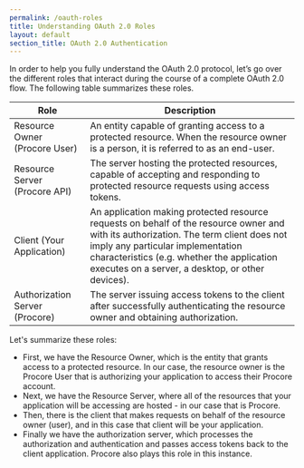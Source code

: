 ```yaml
---
permalink: /oauth-roles
title: Understanding OAuth 2.0 Roles
layout: default
section_title: OAuth 2.0 Authentication
---
```


In order to help you fully understand the OAuth 2.0 protocol, let’s go over the different roles that interact during the course of a complete OAuth 2.0 flow. The following table summarizes these roles.

<table>
    <thead>
      <tr>
        <th>Role</th>
        <th>Description</th>
      </tr>
    </thead>
    <tbody>
      <tr>
        <td>Resource Owner (Procore User)</td>
        <td>An entity capable of granting access to a protected resource. When the resource owner is a person, it is referred to as an end-user.</td>
      </tr>
      <tr>
        <td>Resource Server (Procore API)</td>
        <td>The server hosting the protected resources, capable of accepting and responding to protected resource requests using access tokens.</td>
      </tr>
      <tr>
        <td>Client (Your Application)</td>
        <td>An application making protected resource requests on behalf of the resource owner and with its authorization. The term client does not imply any particular implementation characteristics (e.g. whether the application executes on a server, a desktop, or other devices).</td>
      </tr>
      <tr>
        <td>Authorization Server (Procore)</td>
        <td>The server issuing access tokens to the client after successfully authenticating the resource owner and obtaining authorization.</td>
      </tr>
    </tbody>
</table>

Let's summarize these roles:

- First, we have the Resource Owner, which is the entity that grants access to a protected resource. In our case, the resource owner is the Procore User that is authorizing your application to access their Procore account.
- Next, we have the Resource Server, where all of the resources that your application will be accessing are hosted - in our case that is Procore.
- Then, there is the client that makes requests on behalf of the resource owner (user), and in this case that client will be your application.
- Finally we have the authorization server, which processes the authorization and authentication and passes access tokens back to the client application. Procore also plays this role in this instance.
